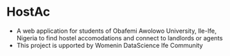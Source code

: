 # HostAc
- A web application for students of Obafemi Awolowo University, Ile-Ife, Nigeria to find hostel accomodations and connect to landlords or agents
- This project is upported by Womenin DataScience Ife Community
